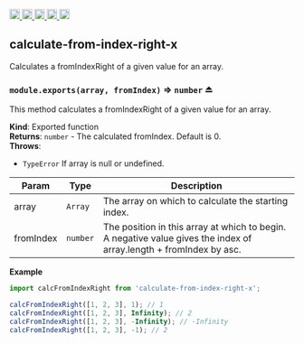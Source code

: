 <a href="https://travis-ci.org/Xotic750/calculate-from-index-right-x"
  title="Travis status">
<img
  src="https://travis-ci.org/Xotic750/calculate-from-index-right-x.svg?branch=master"
  alt="Travis status" height="18">
</a>
<a href="https://david-dm.org/Xotic750/calculate-from-index-right-x"
  title="Dependency status">
<img src="https://david-dm.org/Xotic750/calculate-from-index-right-x/status.svg"
  alt="Dependency status" height="18"/>
</a>
<a
  href="https://david-dm.org/Xotic750/calculate-from-index-right-x?type=dev"
  title="devDependency status">
<img src="https://david-dm.org/Xotic750/calculate-from-index-right-x/dev-status.svg"
  alt="devDependency status" height="18"/>
</a>
<a href="https://badge.fury.io/js/calculate-from-index-right-x"
  title="npm version">
<img src="https://badge.fury.io/js/calculate-from-index-right-x.svg"
  alt="npm version" height="18">
</a>
<a href="https://www.jsdelivr.com/package/npm/calculate-from-index-right-x"
  title="jsDelivr hits">
<img src="https://data.jsdelivr.com/v1/package/npm/calculate-from-index-right-x/badge?style=rounded"
  alt="jsDelivr hits" height="18">
</a>

<a name="module_calculate-from-index-right-x"></a>

## calculate-from-index-right-x

Calculates a fromIndexRight of a given value for an array.

<a name="exp_module_calculate-from-index-right-x--module.exports"></a>

### `module.exports(array, fromIndex)` ⇒ <code>number</code> ⏏

This method calculates a fromIndexRight of a given value for an array.

**Kind**: Exported function  
**Returns**: <code>number</code> - The calculated fromIndex. Default is 0.  
**Throws**:

- <code>TypeError</code> If array is null or undefined.

| Param     | Type                | Description                                                                                                        |
| --------- | ------------------- | ------------------------------------------------------------------------------------------------------------------ |
| array     | <code>Array</code>  | The array on which to calculate the starting index.                                                                |
| fromIndex | <code>number</code> | The position in this array at which to begin. A negative value gives the index of array.length + fromIndex by asc. |

**Example**

```js
import calcFromIndexRight from 'calculate-from-index-right-x';

calcFromIndexRight([1, 2, 3], 1); // 1
calcFromIndexRight([1, 2, 3], Infinity); // 2
calcFromIndexRight([1, 2, 3], -Infinity); // -Infinity
calcFromIndexRight([1, 2, 3], -1); // 2
```
